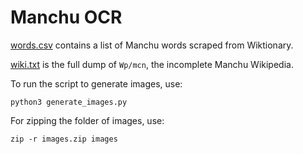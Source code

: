 # Manchu OCR

[words.csv](wiktionary/words.csv) contains a list of Manchu words scraped from Wiktionary.

[wiki.txt](wikipedia/wiki.txt) is the full dump of `Wp/mcn`, the incomplete Manchu Wikipedia.

To run the script to generate images, use:
```
python3 generate_images.py
```

For zipping the folder of images, use:
```
zip -r images.zip images
```